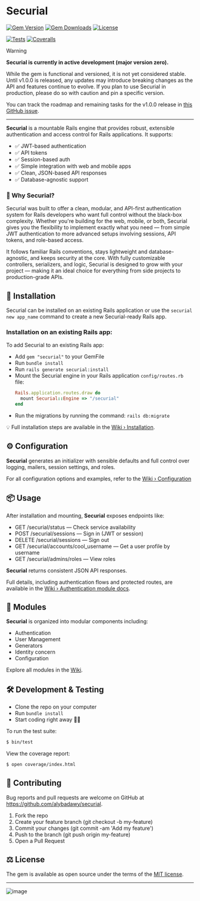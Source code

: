 # Securial

[![Gem Version](https://img.shields.io/gem/v/securial?logo=rubygems&logoColor=ffffff&logoSize=auto&label=version&color=violet&cacheSeconds=120)](https://rubygems.org/gems/securial)
[![Gem Downloads](https://img.shields.io/gem/dt/securial.svg)](https://rubygems.org/gems/securial)
[![License](https://img.shields.io/badge/license-MIT-blue)](https://github.com/AlyBadawy/Securial?tab=MIT-1-ov-file#readme)

[![Tests](https://github.com/alybadawy/securial/actions/workflows/ci.yml/badge.svg)](https://github.com/alybadawy/securial/actions)
[![Coveralls](https://img.shields.io/coverallsCoverage/github/AlyBadawy/Securial?branch=main&logo=coveralls&logoColor=%233F5767&labelColor=ddeedd)
](https://coveralls.io/github/AlyBadawy/Securial?branch=main)

> [!WARNING]
>
> **Securial is currently in active development (major version zero).**
>
> While the gem is functional and versioned, it is not yet considered stable. Until v1.0.0 is released, any updates may introduce breaking changes as the API and features continue to evolve. If you plan to use Securial in production, please do so with caution and pin a specific version.
>
> You can track the roadmap and remaining tasks for the v1.0.0 release in [this GitHub issue](https://github.com/AlyBadawy/Securial/issues/64).

---

**Securial** is a mountable Rails engine that provides robust, extensible authentication and access control for Rails applications. It supports:

- ✅ JWT-based authentication
- ✅ API tokens
- ✅ Session-based auth
- ✅ Simple integration with web and mobile apps
- ✅ Clean, JSON-based API responses
- ✅ Database-agnostic support

### 🚀 Why Securial?

Securial was built to offer a clean, modular, and API-first authentication system for Rails developers who want full control without the black-box complexity. Whether you're building for the web, mobile, or both, Securial gives you the flexibility to implement exactly what you need — from simple JWT authentication to more advanced setups involving sessions, API tokens, and role-based access.

It follows familiar Rails conventions, stays lightweight and database-agnostic, and keeps security at the core. With fully customizable controllers, serializers, and logic, Securial is designed to grow with your project — making it an ideal choice for everything from side projects to production-grade APIs.

## 🚀 Installation

Securial can be installed on an existing Rails application or use the `securial new app_name` command to create a new Securial-ready Rails app.

### Installation on an existing Rails app:

To add Securial to an existing Rails app:

- Add `gem "securial"` to your GemFile
- Run `bundle install`
- Run `rails generate securial:install`
- Mount the Securial engine in your Rails application `config/routes.rb` file:
  ```ruby
  Rails.application.routes.draw do
    mount Securial::Engine => "/securial"
  end
  ```
- Run the migrations by running the command: `rails db:migrate`

💡 Full installation steps are available in the [Wiki › Installation](https://github.com/AlyBadawy/Securial/wiki/Installation).

## ⚙️ Configuration

**Securial** generates an initializer with sensible defaults and full control over logging, mailers, session settings, and roles.

For all configuration options and examples, refer to the [Wiki › Configuration](https://github.com/AlyBadawy/Securial/wiki/Configuration)

## 📦 Usage

After installation and mounting, **Securial** exposes endpoints like:

- GET /securial/status — Check service availability
- POST /securial/sessions — Sign in (JWT or session)
- DELETE /securial/sessions — Sign out
- GET /securial/accounts/cool_username — Get a user profile by username
- GET /securial/admins/roles — View roles

**Securial** returns consistent JSON API responses.

Full details, including authentication flows and protected routes, are available in the [Wiki › Authentication module docs](https://github.com/AlyBadawy/Securial/wiki/Authentication).

## 🧩 Modules

**Securial** is organized into modular components including:

- Authentication
- User Management
- Generators
- Identity concern
- Configuration

Explore all modules in the [Wiki](https://github.com/AlyBadawy/Securial/wiki).

## 🛠 Development & Testing

- Clone the repo on your computer
- Run `bundle install`
- Start coding right away 🏃‍♂️

To run the test suite:

```bash
$ bin/test
```

View the coverage report:

```bash
$ open coverage/index.html
```

## 🤝 Contributing

Bug reports and pull requests are welcome on GitHub at https://github.com/alybadawy/securial.

1. Fork the repo
2. Create your feature branch (git checkout -b my-feature)
3. Commit your changes (git commit -am 'Add my feature')
4. Push to the branch (git push origin my-feature)
5. Open a Pull Request

## ⚖️ License

The gem is available as open source under the terms of the [MIT license](https://github.com/AlyBadawy/Securial?tab=MIT-1-ov-file#readme).

---

![image](https://github.com/user-attachments/assets/d7cb9645-c28e-4cca-9c1b-5085a91c11d4)

